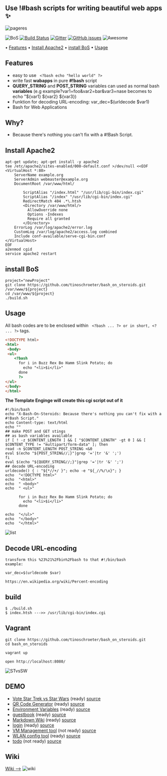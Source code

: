 ## Use !#bash scripts for writing beautiful web apps  :sparkles:
![pageres](https://raw.githubusercontent.com/tinoschroeter/bash_on_steroids/master/static/like_a_boss.png)

![BoS](https://img.shields.io/badge/%23!Bash%20-%20on%20steroids-blue.svg)
[![Build Status](https://travis-ci.org/tinoschroeter/bash_on_steroids.svg?branch=master)](https://travis-ci.org/tinoschroeter/bash_on_steroids)
[![Gitter](https://img.shields.io/gitter/room/nwjs/nw.js.svg)](https://gitter.im/bashops/bash_on_steroids)
[![GitHub issues](https://img.shields.io/github/issues/tinoschroeter/bash_on_steroids.svg?style=popout)](https://github.com/tinoschroeter/bash_on_steroids/projects/1)
![Awesome](https://cdn.rawgit.com/sindresorhus/awesome/d7305f38d29fed78fa85652e3a63e154dd8e8829/media/badge.svg)

<p align="left"> •
  <a href="#Features">Features</a> •
  <a href="#Install-Apache2">Install Apache2</a> •
  <a href="#install-BoS">install BoS</a> •
  <a href="#Usage">Usage</a> 
</p>

## Features
- easy to use  ``` <?bash echo "hello world" ?>```
- write fast **wabapps** in pure **#!bash** script
- **QUERY_STRING** and **POST_STRING** variables can used as normal bash **variables**
  (e.g example?var1=foo&var2=bar&var3=nase becomes to echo "${var1} ${var2} ${var3})
- Funktion for decoding URL-encoding: var_dec=$(urldecode $var1)
- Bash for Web Applications

## Why?
- Because there's nothing you can't fix with a #!Bash Script.

## Install Apache2
```shell
apt-get update; apt-get install -y apache2
tee /etc/apache2/sites-enabled/000-default.conf >/dev/null <<EOF
<VirtualHost *:80>
	ServerName example.org
	ServerAdmin webmaster@example.org
	DocumentRoot /var/www/html/
 
        ScriptAlias "/index.html" "/usr/lib/cgi-bin/index.cgi"
        ScriptAlias "/index" "/usr/lib/cgi-bin/index.cgi"
        RedirectMatch 404 .*\.htsh
        <Directory /var/www/html/>
          AllowOverride none
          Options -Indexes
          Require all granted
        </Directory>
	ErrorLog /var/log/apache2/error.log
	CustomLog /var/log/apache2/access.log combined
	Include conf-available/serve-cgi-bin.conf
</VirtualHost>
EOF
a2enmod cgid
service apache2 restart
```
## install BoS
```shell
project="newProject"
git clone https://github.com/tinoschroeter/bash_on_steroids.git /var/www/${project}
cd /var/www/${project}
./build.sh
```

## Usage
All bash codes are to be enclosed within ``` <?bash ... ?> or in short, <? ... ?>``` tags. 
```html
<!DOCTYPE html>
<html>
 <body>
 <ul>
    <?bash
      for i in Buzz Rex Bo Hamm Slink Potato; do
        echo "<li>$i</li>"
      done
      ?>
</ul>
</body>
</html>
```

**The Template Enginge will create this cgi script out of it**

```
#!/bin/bash 
echo "X-Bash-On-Steroids: Because there's nothing you can't fix with a #!Bash Script."
echo Content-type: text/html
echo ""
## make POST and GET stings 
## as bash variables available
if [ ! -z $CONTENT_LENGTH ] && [ "$CONTENT_LENGTH" -gt 0 ] && [ $CONTENT_TYPE != "multipart/form-data" ]; then
read -n $CONTENT_LENGTH POST_STRING <&0
eval $(echo "${POST_STRING//;}"|grep '='|tr '&' ';')
fi
eval $(echo "${QUERY_STRING//;}"|grep '='|tr '&' ';')
## decode URL-encoding
urldecode() { : "${*//+/ }"; echo -e "${_//%/\x}"; }
echo  "<!DOCTYPE html>"
echo  "<html>"
echo  " <body>"
echo  " <ul>"
    
      for i in Buzz Rex Bo Hamm Slink Potato; do
        echo "<li>$i</li>"
      done
      
echo  "</ul>"
echo  "</body>"
echo  "</html>"
```

![list](https://github.com/tinoschroeter/bash_on_steroids/blob/master/static/lists.png)

## Decode URL-encoding
```
transform this %23%21%2Fbin%2Fbash to that #!/bin/bash
example:

var_dec=$(urldecode $var)

https://en.wikipedia.org/wiki/Percent-encoding
```

## build
```shell
$ ./build.sh 
$ index.htsh --->> /usr/lib/cgi-bin/index.cgi
```
## Vagrant
```shell
git clone https://github.com/tinoschroeter/bash_on_steroids.git
cd bash_on_steroids

vagrant up

open http://localhost:8080/
```
![STvsSW](https://github.com/tinoschroeter/bash_on_steroids/blob/master/static/stvssw.jpg)

## DEMO

  * [Vote Star Trek vs Star Wars](https://vote.bashops.sh) (ready) 
[source](https://github.com/tinoschroeter/bash_on_steroids/tree/master/DEMO/vote)
  * [QR Code Generator](https://qrcode.bashops.sh) (ready) 
[source](https://github.com/tinoschroeter/bash_on_steroids/tree/master/DEMO/qrcode)
  * [Environment Variables](https://env.bashops.sh) (ready) 
[source](https://github.com/tinoschroeter/bash_on_steroids/tree/master/DEMO/env)
  * [guestbook](https://guestbook.bashops.sh) (ready)
[source](https://github.com/tinoschroeter/bash_on_steroids/tree/master/DEMO/guestbook)
  * [Markdown Wiki](https://wiki.bashops.sh) (ready) 
[source](https://github.com/tinoschroeter/bash_on_steroids/tree/master/DEMO/wiki)
  * [login](https://login.bashops.sh) (ready)
[source](https://github.com/tinoschroeter/bash_on_steroids/tree/master/DEMO/login)
  * [VM Management tool](https://vmtool.bashops.sh) (not ready) 
[source](https://github.com/tinoschroeter/bash_on_steroids/tree/master/DEMO/vmtool)
  * [WLAN config tool](https://wlan.bashops.sh) (ready) 
[source](https://github.com/tinoschroeter/bash_on_steroids/tree/master/DEMO/wlan)
  * [todo](https://todo.bashops.sh) (not ready)
[source](https://github.com/tinoschroeter/bash_on_steroids/tree/master/DEMO/todo)


## Wiki

[Wiki -->](https://github.com/tinoschroeter/bash_on_steroids/wiki)
![wiki](https://raw.githubusercontent.com/tinoschroeter/bash_on_steroids/master/static/wiki.png "wiki")
